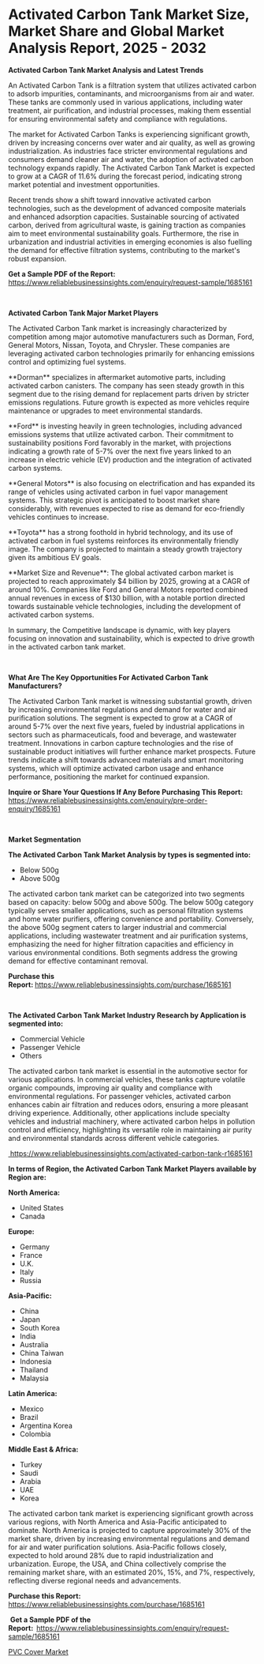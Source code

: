 <p><h1>Activated Carbon Tank Market Size, Market Share and Global Market Analysis Report, 2025 - 2032</h1></p><p><strong>Activated Carbon Tank Market Analysis and Latest Trends</strong></p>
<p><p>An Activated Carbon Tank is a filtration system that utilizes activated carbon to adsorb impurities, contaminants, and microorganisms from air and water. These tanks are commonly used in various applications, including water treatment, air purification, and industrial processes, making them essential for ensuring environmental safety and compliance with regulations.</p><p>The market for Activated Carbon Tanks is experiencing significant growth, driven by increasing concerns over water and air quality, as well as growing industrialization. As industries face stricter environmental regulations and consumers demand cleaner air and water, the adoption of activated carbon technology expands rapidly. The Activated Carbon Tank Market is expected to grow at a CAGR of 11.6% during the forecast period, indicating strong market potential and investment opportunities.</p><p>Recent trends show a shift toward innovative activated carbon technologies, such as the development of advanced composite materials and enhanced adsorption capacities. Sustainable sourcing of activated carbon, derived from agricultural waste, is gaining traction as companies aim to meet environmental sustainability goals. Furthermore, the rise in urbanization and industrial activities in emerging economies is also fuelling the demand for effective filtration systems, contributing to the market's robust expansion.</p></p>
<p><strong>Get a Sample PDF of the Report:&nbsp;</strong> <a href="https://www.reliablebusinessinsights.com/enquiry/request-sample/1685161?utm_campaign=97&utm_medium=2&utm_source=Github&utm_content=ia&utm_term=31012025&utm_id=activated-carbon-tank">https://www.reliablebusinessinsights.com/enquiry/request-sample/1685161</a></p>
<p>&nbsp;</p>
<p><strong>Activated Carbon Tank Major Market Players</strong></p>
<p><p>The Activated Carbon Tank market is increasingly characterized by competition among major automotive manufacturers such as Dorman, Ford, General Motors, Nissan, Toyota, and Chrysler. These companies are leveraging activated carbon technologies primarily for enhancing emissions control and optimizing fuel systems.</p><p>**Dorman** specializes in aftermarket automotive parts, including activated carbon canisters. The company has seen steady growth in this segment due to the rising demand for replacement parts driven by stricter emissions regulations. Future growth is expected as more vehicles require maintenance or upgrades to meet environmental standards.</p><p>**Ford** is investing heavily in green technologies, including advanced emissions systems that utilize activated carbon. Their commitment to sustainability positions Ford favorably in the market, with projections indicating a growth rate of 5-7% over the next five years linked to an increase in electric vehicle (EV) production and the integration of activated carbon systems.</p><p>**General Motors** is also focusing on electrification and has expanded its range of vehicles using activated carbon in fuel vapor management systems. This strategic pivot is anticipated to boost market share considerably, with revenues expected to rise as demand for eco-friendly vehicles continues to increase.</p><p>**Toyota** has a strong foothold in hybrid technology, and its use of activated carbon in fuel systems reinforces its environmentally friendly image. The company is projected to maintain a steady growth trajectory given its ambitious EV goals.</p><p>**Market Size and Revenue**: The global activated carbon market is projected to reach approximately $4 billion by 2025, growing at a CAGR of around 10%. Companies like Ford and General Motors reported combined annual revenues in excess of $130 billion, with a notable portion directed towards sustainable vehicle technologies, including the development of activated carbon systems. </p><p>In summary, the Competitive landscape is dynamic, with key players focusing on innovation and sustainability, which is expected to drive growth in the activated carbon tank market.</p></p>
<p>&nbsp;</p>
<p><strong>What Are The Key Opportunities For Activated Carbon Tank Manufacturers?</strong></p>
<p><p>The Activated Carbon Tank market is witnessing substantial growth, driven by increasing environmental regulations and demand for water and air purification solutions. The segment is expected to grow at a CAGR of around 5-7% over the next five years, fueled by industrial applications in sectors such as pharmaceuticals, food and beverage, and wastewater treatment. Innovations in carbon capture technologies and the rise of sustainable product initiatives will further enhance market prospects. Future trends indicate a shift towards advanced materials and smart monitoring systems, which will optimize activated carbon usage and enhance performance, positioning the market for continued expansion.</p></p>
<p><strong>Inquire or Share Your Questions If Any Before Purchasing This Report:</strong> <a href="https://www.reliablebusinessinsights.com/enquiry/pre-order-enquiry/1685161?utm_campaign=97&utm_medium=2&utm_source=Github&utm_content=ia&utm_term=31012025&utm_id=activated-carbon-tank">https://www.reliablebusinessinsights.com/enquiry/pre-order-enquiry/1685161</a></p>
<p>&nbsp;</p>
<p><strong>Market Segmentation</strong></p>
<p><strong>The Activated Carbon Tank Market Analysis by types is segmented into:</strong></p>
<p><ul><li>Below 500g</li><li>Above 500g</li></ul></p>
<p><p>The activated carbon tank market can be categorized into two segments based on capacity: below 500g and above 500g. The below 500g category typically serves smaller applications, such as personal filtration systems and home water purifiers, offering convenience and portability. Conversely, the above 500g segment caters to larger industrial and commercial applications, including wastewater treatment and air purification systems, emphasizing the need for higher filtration capacities and efficiency in various environmental conditions. Both segments address the growing demand for effective contaminant removal.</p></p>
<p><strong>Purchase this Report:&nbsp;</strong><a href="https://www.reliablebusinessinsights.com/purchase/1685161?utm_campaign=97&utm_medium=2&utm_source=Github&utm_content=ia&utm_term=31012025&utm_id=activated-carbon-tank">https://www.reliablebusinessinsights.com/purchase/1685161</a></p>
<p>&nbsp;</p>
<p><strong>The Activated Carbon Tank Market Industry Research by Application is segmented into:</strong></p>
<p><ul><li>Commercial Vehicle</li><li>Passenger Vehicle</li><li>Others</li></ul></p>
<p><p>The activated carbon tank market is essential in the automotive sector for various applications. In commercial vehicles, these tanks capture volatile organic compounds, improving air quality and compliance with environmental regulations. For passenger vehicles, activated carbon enhances cabin air filtration and reduces odors, ensuring a more pleasant driving experience. Additionally, other applications include specialty vehicles and industrial machinery, where activated carbon helps in pollution control and efficiency, highlighting its versatile role in maintaining air purity and environmental standards across different vehicle categories.</p></p>
<p><a href="https://www.reliablebusinessinsights.com/activated-carbon-tank-r1685161?utm_campaign=97&utm_medium=2&utm_source=Github&utm_content=ia&utm_term=31012025&utm_id=activated-carbon-tank">&nbsp;https://www.reliablebusinessinsights.com/activated-carbon-tank-r1685161</a></p>
<p><strong>In terms of Region, the Activated Carbon Tank Market Players available by Region are:</strong></p>
<p>
    <p> <strong> North America: </strong>
        <ul>
            <li>United States</li>
            <li>Canada</li>
        </ul>
        </p> 
    <p> <strong> Europe: </strong>
        <ul>
            <li>Germany</li>
            <li>France</li>
            <li>U.K.</li>
            <li>Italy</li>
            <li>Russia</li>
        </ul>
        </p> 
    <p> <strong> Asia-Pacific: </strong>
        <ul>
            <li>China</li>
            <li>Japan</li>
            <li>South Korea</li>
            <li>India</li>
            <li>Australia</li>
            <li>China Taiwan</li>
            <li>Indonesia</li>
            <li>Thailand</li>
            <li>Malaysia</li>
        </ul>
        </p> 
    <p> <strong> Latin America: </strong>
        <ul>
            <li>Mexico</li>
            <li>Brazil</li>
            <li>Argentina Korea</li>
            <li>Colombia</li>
        </ul>
        </p> 
    <p> <strong> Middle East & Africa: </strong>
        <ul>
            <li>Turkey</li>
            <li>Saudi</li>
            <li>Arabia</li>
            <li>UAE</li>
            <li>Korea</li>
        </ul>
    </p>
    </p>
<p><p>The activated carbon tank market is experiencing significant growth across various regions, with North America and Asia-Pacific anticipated to dominate. North America is projected to capture approximately 30% of the market share, driven by increasing environmental regulations and demand for air and water purification solutions. Asia-Pacific follows closely, expected to hold around 28% due to rapid industrialization and urbanization. Europe, the USA, and China collectively comprise the remaining market share, with an estimated 20%, 15%, and 7%, respectively, reflecting diverse regional needs and advancements.</p></p>
<p><strong>Purchase this Report: </strong><a href="https://www.reliablebusinessinsights.com/purchase/1685161?utm_campaign=97&utm_medium=2&utm_source=Github&utm_content=ia&utm_term=31012025&utm_id=activated-carbon-tank">https://www.reliablebusinessinsights.com/purchase/1685161</a></p>
<p>&nbsp;<strong>Get a Sample PDF of the Report:&nbsp;&nbsp;</strong><a href="https://www.reliablebusinessinsights.com/enquiry/request-sample/1685161?utm_campaign=97&utm_medium=2&utm_source=Github&utm_content=ia&utm_term=31012025&utm_id=activated-carbon-tank">https://www.reliablebusinessinsights.com/enquiry/request-sample/1685161</a></p>
<p><strong></strong></p>
<p><p><a href="https://github.com/daphnyvashdi/Market-Research-Report-List-1/blob/main/pvc-cover-market.md?utm_campaign=97&utm_medium=2&utm_source=Github&utm_content=ia&utm_term=31012025&utm_id=activated-carbon-tank">PVC Cover Market</a></p></p>